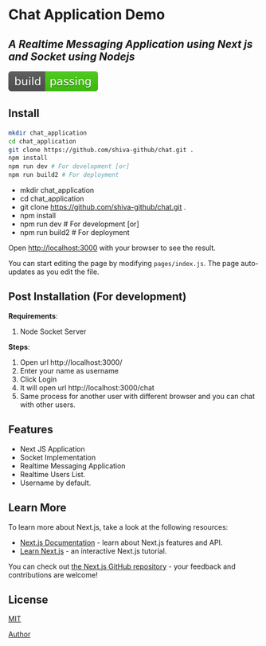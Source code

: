 # Chat Application Demo
## _A Realtime Messaging Application using Next js and Socket using Nodejs_


[![Build Status](https://github.com/shiva-github/chat/blob/master/public/gitimages/passing.svg)](https://github.com/shiva-github/)

## Install
```sh
mkdir chat_application
cd chat_application 
git clone https://github.com/shiva-github/chat.git .
npm install
npm run dev # For development [or]
npm run build2 # For deployment
```
- mkdir chat_application
- cd chat_application 
- git clone https://github.com/shiva-github/chat.git .
- npm install
- npm run dev # For development [or]
- npm run build2 # For deployment

Open [http://localhost:3000](http://localhost:3000) with your browser to see the result.

You can start editing the page by modifying `pages/index.js`. The page auto-updates as you edit the file.

## Post Installation (For development)
**Requirements**:
1. Node Socket Server

**Steps**:
1. Open url http://localhost:3000/
2. Enter your name as username 
3. Click Login
4. It will open url http://localhost:3000/chat
5. Same process for another user with different browser and you can chat with other users.


## Features
- Next JS Application
- Socket Implementation
- Realtime Messaging Application
- Realtime Users List.
- Username by default.

## Learn More

To learn more about Next.js, take a look at the following resources:

- [Next.js Documentation](https://nextjs.org/docs) - learn about Next.js features and API.
- [Learn Next.js](https://nextjs.org/learn) - an interactive Next.js tutorial.

You can check out [the Next.js GitHub repository](https://github.com/vercel/next.js/) - your feedback and contributions are welcome!

## License

[MIT](https://github.com/shiva-github/chat/blob/main/LICENSE)

[Author](https://github.com/shiva-github/)
